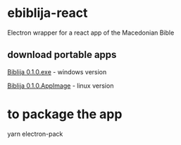 # ebiblija-react
Electron wrapper for a react app of the Macedonian Bible
## download portable apps
  [Biblija 0.1.0.exe](https://github.com/nikolchek14/ebiblija-react/raw/main/portable-app/Biblija%200.1.0.exe) - windows version
  
  [Biblija 0.1.0.AppImage](https://github.com/nikolchek14/ebiblija-react/raw/main/portable-app/Biblija%200.1.0.AppImage) - linux version

# to package the app
yarn electron-pack
